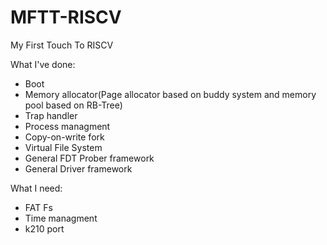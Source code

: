 # MFTT-RISCV

My First Touch To RISCV

What I've done:

* Boot
* Memory allocator(Page allocator based on buddy system and memory pool based on RB-Tree)
* Trap handler
* Process managment
* Copy-on-write fork
* Virtual File System
* General FDT Prober framework
* General Driver framework

What I need:

* FAT Fs
* Time managment
* k210 port